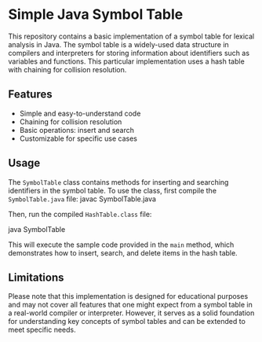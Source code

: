 # Simple Java Symbol Table

This repository contains a basic implementation of a symbol table for lexical analysis in Java. The symbol table is a widely-used data structure in compilers and interpreters for storing information about identifiers such as variables and functions. This particular implementation uses a hash table with chaining for collision resolution.

## Features

- Simple and easy-to-understand code
- Chaining for collision resolution
- Basic operations: insert and search
- Customizable for specific use cases


## Usage

The `SymbolTable` class contains methods for inserting and searching identifiers in the symbol table. To use the class, first compile the `SymbolTable.java` file:
javac SymbolTable.java

Then, run the compiled `HashTable.class` file:

java SymbolTable

This will execute the sample code provided in the `main` method, which demonstrates how to insert, search, and delete items in the hash table.

## Limitations

Please note that this implementation is designed for educational purposes and may not cover all features that one might expect from a symbol table in a real-world compiler or interpreter. However, it serves as a solid foundation for understanding key concepts of symbol tables and can be extended to meet specific needs.
